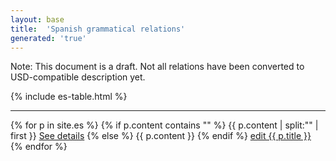 ```yaml
---
layout: base
title:  'Spanish grammatical relations'
generated: 'true'
---
```


Note: This document is a draft. Not all relations have been converted to USD-compatible description yet.

{% include es-table.html %}

----------

{% for p in site.es %}
{% if p.content contains "<!--details-->" %}
{{ p.content | split:"<!--details-->" | first }}
<a href="{{ p.url | remove_first:'/' }}">See details</a>
{% else %}
{{ p.content }}
{% endif %}
<a href="{{ site.git_edit }}/_usd/{{ p.title }}.md" target="#">edit {{ p.title }}</a>
{% endfor %}
